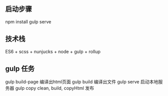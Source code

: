 ## 启动步骤
npm install
gulp serve

## 技术栈
ES6 + scss + nunjucks + node + gulp + rollup

## gulp 任务
gulp build-page 编译出html页面
gulp build  编译出文件
gulp serve  启动本地服务器
gulp copy   clean, build, copyHtml  发布


